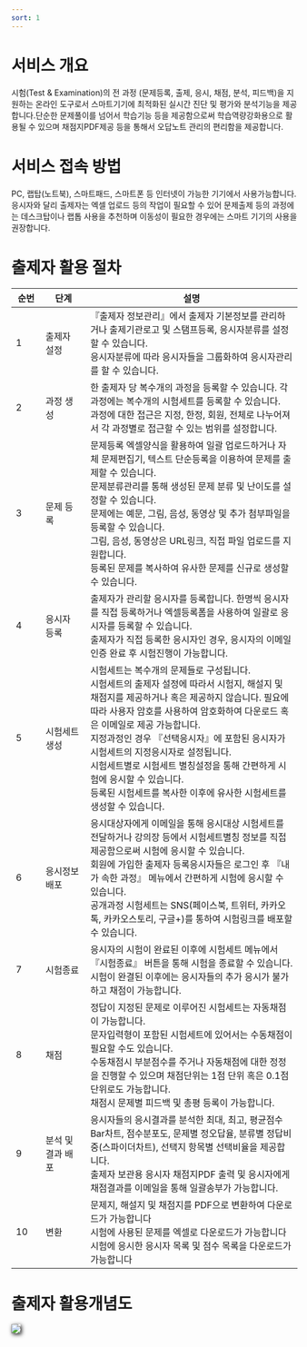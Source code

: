 ```yaml
---
sort: 1
---
```


# 서비스 개요

시험(Test & Examination)의 전 과정 (문제등록, 출제, 응시, 채점, 분석, 피드백)을 지원하는 온라인 도구로서 스마트기기에 최적화된 실시간 진단 및 평가와 분석기능을 제공합니다.단순한 문제풀이를 넘어서 학습기능 등을 제공함으로써 학습역량강화용으로 활용될 수 있으며 채점지PDF제공 등을 통해서 오답노트 관리의 편리함을 제공합니다.


# 서비스 접속 방법

PC, 랩탑(노트북), 스마트패드, 스마트폰 등 인터넷이 가능한 기기에서 사용가능합니다.
응시자와 달리 출제자는 엑셀 업로드 등의 작업이 필요할 수 있어 문제출제 등의 과정에는 데스크탑이나 랩톱 사용을 추천하며 이동성이 필요한 경우에는 스마트 기기의 사용을 권장합니다.

# 출제자 활용 절차

|순번	|단계	|설명|
|--------|------|-------|
|1&nbsp;&nbsp;&nbsp;&nbsp;&nbsp;&nbsp;	|출제자 설정&nbsp;&nbsp;&nbsp;&nbsp;&nbsp;&nbsp;&nbsp;|『출제자 정보관리』에서 출제자 기본정보를 관리하거나 출제기관로고 및 스탬프등록, 응시자분류를 설정할 수 있습니다.<br> 응시자분류에 따라 응시자들을 그룹화하여 응시자관리를 할 수 있습니다.|
|2	|과정 생성	|한 출제자 당 복수개의 과정을 등록할 수 있습니다. 각 과정에는 복수개의 시험세트를 등록할 수 있습니다.<br>과정에 대한 접근은 지정, 한정, 회원, 전체로 나누어져서 각 과정별로 접근할 수 있는 범위를 설정합니다. |
|3	|문제 등록|	문제등록 엑셀양식을 활용하여 일괄 업로드하거나 자체 문제편집기, 텍스트 단순등록을 이용하여 문제를 출제할 수 있습니다.<br>문제분류관리를 통해 생성된 문제 분류 및 난이도를 설정할 수 있습니다.<br>문제에는 예문, 그림, 음성, 동영상 및 추가 첨부파일을 등록할 수 있습니다.<br>그림, 음성, 동영상은 URL링크, 직접 파일 업로드를 지원합니다.<br>등록된 문제를 복사하여 유사한 문제를 신규로 생성할 수 있습니다.|
|4	|응시자 등록|	출제자가 관리할 응시자를 등록합니다. 한명씩 응시자를 직접 등록하거나 엑셀등록폼을 사용하여 일괄로 응시자를 등록할 수 있습니다.<br>출제자가 직접 등록한 응시자인 경우, 응시자의 이메일인증 완료 후 시험진행이 가능합니다.|
|5	|시험세트생성| 시험세트는 복수개의 문제들로 구성됩니다.<br>시험세트의 출제자 설정에 따라서 시험지, 해설지 및 채점지를 제공하거나 혹은 제공하지 않습니다. 필요에 따라 사용자 암호를 사용하여 암호화하여 다운로드 혹은 이메일로 제공 가능합니다.<br>지정과정인 경우 『선택응시자』에 포함된 응시자가 시험세트의 지정응시자로 설정됩니다.<br>시험세트별로 시험세트 별칭설정을 통해 간편하게 시험에 응시할 수 있습니다.<br>등록된 시험세트를 복사한 이후에 유사한 시험세트를 생성할 수 있습니다.|
|6|	응시정보 배포| 응시대상자에게 이메일을 통해 응시대상 시험세트를 전달하거나 강의장 등에서 시험세트별칭 정보를 직접 제공함으로써 시험에 응시할 수 있습니다.<br>회원에 가입한 출제자 등록응시자들은 로그인 후 『내가 속한 과정』 메뉴에서 간편하게 시험에 응시할 수 있습니다.<br>공개과정 시험세트는 SNS(페이스북, 트위터, 카카오톡, 카카오스토리, 구글+)를 통하여 시험링크를 배포할 수 있습니다.|
|7|	시험종료| 응시자의 시험이 완료된 이후에 시험세트 메뉴에서 『시험종료』 버튼을 통해 시험을 종료할 수 있습니다.<br>시험이 완결된 이후에는 응시자들의 추가 응시가 불가하고 채점이 가능합니다. |
|8|	채점| 정답이 지정된 문제로 이루어진 시험세트는 자동채점이 가능합니다.<br>문자입력형이 포함된 시험세트에 있어서는 수동채점이 필요할 수도 있습니다.<br>수동채점시 부분점수를 주거나 자동채점에 대한 정정을 진행할 수 있으며 채점단위는 1점 단위 혹은 0.1점 단위로도 가능합니다.<br>채점시 문제별 피드백 및 총평 등록이 가능합니다.|
|9|	분석 및 결과 배포| 응시자들의 응시결과를 분석한 최대, 최고, 평균점수 Bar차트, 점수분포도, 문제별 정오답율, 분류별 정답비중(스파이더차트), 선택지 항목별 선택비율을 제공합니다.<br>출제자 보관용 응시자 채점지PDF 출력 및 응시자에게 채점결과를 이메일을 통해 일괄송부가 가능합니다.|
|10|	변환| 문제지, 해설지 및 채점지를 PDF으로 변환하여 다운로드가 가능합니다<br>시험에 사용된 문제를 엑셀로 다운로드가 가능합니다<br>시험에 응시한 응시자 목록 및 점수 목록을 다운로드가 가능합니다|





# 출제자 활용개념도
<img src="https://soystudy.github.io/img/serviceoverview/Conceptofuse2.png" style="box-shadow:2px 2px 7px;">